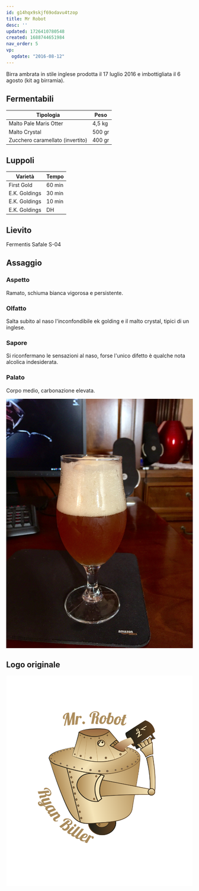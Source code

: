 ```yaml
---
id: g14hqx9skjf69odavu4tzop
title: Mr Robot
desc: ''
updated: 1726410780548
created: 1688744651984
nav_order: 5
vp:
  ogdate: "2016-08-12"
---
```

Birra ambrata in stile inglese prodotta il 17 luglio 2016 e imbottigliata il 6 agosto (kit ag birramia).

## Fermentabili

| Tipologia                        | Peso   |
|----------------------------------|--------|
| Malto Pale Maris Otter           | 4,5 kg |
| Malto Crystal                    | 500 gr |
| Zucchero caramellato (invertito) | 400 gr |

## Luppoli

| Varietà       | Tempo  |
|---------------|--------|
| First Gold    | 60 min |
| E.K. Goldings | 30 min |
| E.K. Goldings | 10 min |
| E.K. Goldings | DH     |

## Lievito

Fermentis Safale S-04

## Assaggio

### Aspetto

Ramato, schiuma bianca vigorosa e persistente.

### Olfatto

Salta subito al naso l'inconfondibile ek golding e il malto crystal, tipici di un inglese.

### Sapore

Si riconfermano le sensazioni al naso, forse l'unico difetto è qualche nota alcolica indesiderata.

### Palato

Corpo medio, carbonazione elevata.

![image](./assets/images/mrrobot.jpg)

## Logo originale

![logo](./assets/images/2024-09-15-16-32-42.png)
